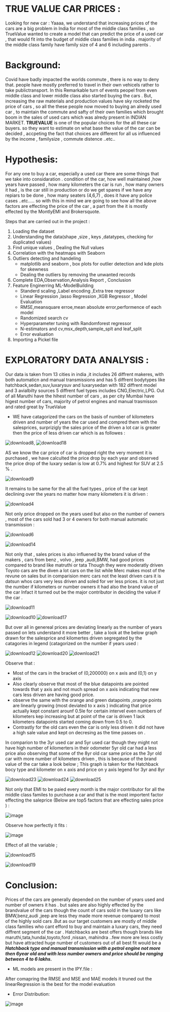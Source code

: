 # TRUE VALUE CAR PRICES :
Looking for new car : Yaaaa, we understand that increasing prices of the cars are a big problem in India for most of the middle class families , so TrueValue wanted to create a model that can predict the price of a used car , that would fit into the budget of middle class families in india . majority of the middle class family have family size of 4 and 6 including parents .

# Background:
Covid have badly impacted the worlds commute , there is no way to deny that. people have mostly preferred to travel in their own vehicels rather to take publictransport. In this Remarkable turn of events peopel from even middle class and lower middle class also started buying the cars . But, increasing the raw materials and production values have sky rocketed the price of cars , so all the these people now moved to buying an alredy used car , to maintain the commute and safty of their own families which brought boom in the sales of used cars which was alredy present in INDIAN MARKET.
**TRUEVALUE** is one of the popular choices for the all these car buyers. so they want to estimate on what base the value of the car can be decided , accpeting the fact that choices are different for all us influenced by the income , familysize , commute distence ..etc..

# Hypothesis:
For any one to buy a car, especially a used car there are some things that we take into considaration . condition of the car, how well maintained ,how years have passed 
, how many kilometers the car is run , how many owners it had , is the car still in production or do we get spares if we have any repiars to be done , how many seaters (4,6,7) , does it have any police cases ..etc.....
so with this in mind we are going to see how all the above factors are effecting the price of the car , a part from the it is mostly effected by the MontlyEMI and Brokersquote.

Steps that are carried out in the project :

 1. Loading the dataset 
 2. Understanding the data(shape ,size , keys ,datatypes, checking for duplicated values)
 3. Find unique values , Dealing the Null values 
 4. Correlation with the heatmaps with Seaborn 
 5. Outliers detecting and handeling
      * matplotlib and seaborn , box plots for outlier detection and kde plots for skewness 
      * Dealing the outliers by removing the unwanted records  
 6. Complete EDA,Observation,Analysis Report , Conclusion
 7. Feature Enginerring  ML-ModelBuilding
       * Standerd scaling ,Label encoding ,Extra tree regressor
       * Linear Regression ,lasso Regression ,XGB Regressor , Model Evaluation
       * RMSE,meansquare erroe,mean absolute error,performence of each model 
       * Randomized search cv
       * Hyperparameter tuning with Randomforest regressor
       * N-estimators and cv,msx_depth,sample_splt and leaf_split
       * Error evaluation 
 8. Importing a Pickel file  


# EXPLORATORY DATA ANALYSIS :

Our data is taken from 13 cities in india ,it includes 26 diffrent makeres, with both automaticn and manual transmissions and has 5 diffrent bodytypes like hatchback,sedan,suv,luxarysuv and luxarysedan with 182 diffrent model and 3 avialbilty sources 5 diffrent fuel types includes CNG,Electric,LPG.
Out of all Maruthi have the hihest number of cars , as per city Mumbai have higest number of cars, majority of petrol engines and manual trasmisson and rated great by TrueValue 
* WE have catagorized the cars on the basis of number of kilometers driven and number of years the car used and compred them with the salesprices, surprizigly the sales price of the  driven a lot  car is greater then the price of less driven car  which is as followes :

![download8](https://user-images.githubusercontent.com/85379601/144170593-73062e94-4a33-466c-89a5-6284d7112530.png),
![download18](https://user-images.githubusercontent.com/85379601/144355209-a4d8e3e7-efb6-4e99-94fa-0489211d628c.png)


AS we know the car price of car is dropped right the very moment it is purchased , we have calculted the price drop by each year and observed the price drop of the luxary sedan is low at 0.7% and highest for SUV at 2.5 % . 

![download9](https://user-images.githubusercontent.com/85379601/144170622-ee25ec0f-e43c-4a47-bf3a-af55c6e64282.png)

It remains to be same for the all the fuel types , price of the car kept declining over the years no matter how many kilometers it is driven :

![download4](https://user-images.githubusercontent.com/85379601/144171410-ef9f167a-6bcc-471e-9339-2e883faf736b.png)


Not only price dropped on the years used but also on the number of owners , most of the cars sold had 3 or 4 owners  for both manual automatic transmission :

![download6](https://user-images.githubusercontent.com/85379601/144171731-1aafd880-5bb0-4169-9d34-3583d6cdb285.png)

![download14](https://user-images.githubusercontent.com/85379601/144171792-91a22361-cd16-4971-a29e-b82e14fc9ae9.png)


Not only that , sales prices is also influened by the brand value of the makers , cars from benz , volvo , jeep ,audi,BMW, had good prices compared to brand like matruthi or tata Though they were moderatly driven Toyoto cars are the diven a lot cars on the list while Merc makes most of the revune  on sales but in comparision merc cars not the least driven cars it is datsun whos cars very less driven and soled for ver less prices. it is not just the number if kilometers  or number owners it had also the brand value of the car Infact it turned out be the major contributor in deciding the value if the car .

![download11](https://user-images.githubusercontent.com/85379601/144172560-50c23d93-6f68-4f61-bebe-65a9c4d13525.png)

![download10](https://user-images.githubusercontent.com/85379601/144172579-89f51a27-dd8e-41d3-984b-7162a1a18baa.png)
![download17](https://user-images.githubusercontent.com/85379601/144355133-a8e53d1d-a78a-4404-aa79-46e5cf7849ea.png)


But over all in genereal prices are deviating linearly as the number of years passed on lets understand it more better , take a look at the below graph drawn for the salesprice and kilomertes driven segregated by the catagories in legend (catagorized on the number if years used :

![download12](https://user-images.githubusercontent.com/85379601/144173086-b0e9cdf4-1e83-46b6-926c-666b77ee5980.png)
![download20](https://user-images.githubusercontent.com/85379601/144355058-abaa447e-72da-454e-b780-09a7aa7f8ca1.png)
![download21](https://user-images.githubusercontent.com/85379601/144355077-37af158a-bc32-497b-9197-03b81ff9b817.png)


Observe that :
* Most of the cars in the bracket of (0,200000) on x axis and (0,1) on y axis
* Also clearly observe that most of the blue datapoints are pointed towards that y axis and not much spread on x axis indicating that new cars less driven are having good price.
* observe the same with the orange and green datapoints ,orange points are linearly growing (most deviated to x axis ) indicating that price actually kept constant arounf 0.5le for certain intervel even numbers of kilometers kep increasing but at point of the car is driven 1 lack kilometers datapoints started coming down from 0.5 to 0.
* Contrastly for the old cars even the car is only less driven it did not have a high sale value and kept on decresing as the time passes on .

In comparion to the 3yr used car and 5yr used car though they might not have high number of kilomerters in their odometer 5yr old car had a less price also observing that some of the 8yr old car same price as the 3yr old car with more number of kilometers driven , this is because of the brand value of the car take a look below ; This graph is taken for the Hatchback bocy type and kilometer on x axis and price on y axis legend for 3yr and 8yr 

![download23](https://user-images.githubusercontent.com/85379601/144354994-cfdb187e-e415-465a-a611-212dc6ad056e.png)
![download24](https://user-images.githubusercontent.com/85379601/144355011-e2c40f6a-f6bb-4ff0-87e6-2193053200c4.png)
![download25](https://user-images.githubusercontent.com/85379601/144355020-6b18124b-1ca9-4f4a-9216-10de4196c52c.png)



Not only that EMI to be paied every month is the major contributor for all the middle class familes to purchase a car and that is the most importent factor effecting the saleprice (Below are top5 factors that are effecting sales price ) :

![image](https://user-images.githubusercontent.com/85379601/144176108-22866f55-1a80-4b42-a26e-227e07f7cd52.png)

Observe how perfectly it fits :

![image](https://user-images.githubusercontent.com/85379601/144176294-9c76f9e4-834c-44d8-b43d-31d6c6ec97cb.png)


Effect of all the variable ;

![download15](https://user-images.githubusercontent.com/85379601/144176226-dd822214-5dd1-4a2e-83de-50bcb1ec5a20.png)


![download19](https://user-images.githubusercontent.com/85379601/144355676-899dd6ae-0bcc-4ca7-8598-d7036c605837.png)



# Conclusion:
Prices of the cars are generally depended on the number of years used and number of owners it has . but sales are also highly effected by the brandvalue of the cars 
though the count of cars sold in the luxary cars like BMW,benz,audi ,jeep are less they made more revenue compared to most of the highly sold cars .But as our target customers are mostly of middle class families who cant efford to buy and maintain a luxary cars, they need diffrent segment of the car . Hatchbacks are best offers 
though brands like maruthi,tata,hundai,toyoto,ford ,nissan, mahindra ..few more are less costly but have attracted huge number of customers out of all best fit would be a ***Hatchback type and manual transmission with a petrol engine not more then 6year old and with less number owners and price should be ranging between 4 to 6 lakhs.***


* ML models are present in the IPY.file :

After comapring the RMSE and MSE and MAE models it truned out the linearRegression is the best for the model evaluation 

* Error Distribution:

![image](https://user-images.githubusercontent.com/85379601/144176718-f2732ba4-ace6-4b38-92db-8752f303365c.png)












